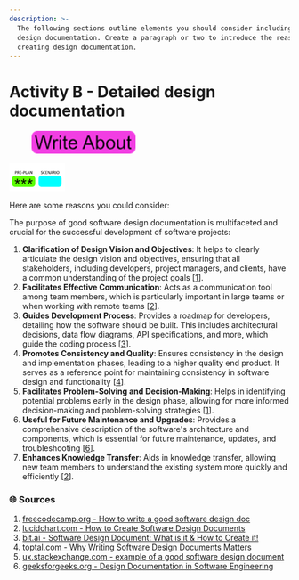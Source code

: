 ```yaml
---
description: >-
  The following sections outline elements you should consider including in your
  design documentation. Create a paragraph or two to introduce the reasons for
  creating design documentation.
---
```


# Activity B - Detailed design documentation

<figure><img src=".gitbook/assets/image (184).png" alt=""><figcaption></figcaption></figure>

![](<.gitbook/assets/image (159).png>)

Here are some reasons you could consider:

The purpose of good software design documentation is multifaceted and crucial for the successful development of software projects:

1. **Clarification of Design Vision and Objectives**: It helps to clearly articulate the design vision and objectives, ensuring that all stakeholders, including developers, project managers, and clients, have a common understanding of the project goals \[[1](https://www.freecodecamp.org/news/how-to-write-a-good-software-design-document-66fcf019569c/)].
2. **Facilitates Effective Communication**: Acts as a communication tool among team members, which is particularly important in large teams or when working with remote teams \[[2](https://www.lucidchart.com/blog/how-to-create-software-design-documents)].
3. **Guides Development Process**: Provides a roadmap for developers, detailing how the software should be built. This includes architectural decisions, data flow diagrams, API specifications, and more, which guide the coding process \[[3](https://blog.bit.ai/software-design-document/)].
4. **Promotes Consistency and Quality**: Ensures consistency in the design and implementation phases, leading to a higher quality end product. It serves as a reference point for maintaining consistency in software design and functionality \[[4](https://www.toptal.com/freelance/why-design-documents-matter)].
5. **Facilitates Problem-Solving and Decision-Making**: Helps in identifying potential problems early in the design phase, allowing for more informed decision-making and problem-solving strategies \[[1](https://www.freecodecamp.org/news/how-to-write-a-good-software-design-document-66fcf019569c/)].
6. **Useful for Future Maintenance and Upgrades**: Provides a comprehensive description of the software's architecture and components, which is essential for future maintenance, updates, and troubleshooting \[[6](https://www.geeksforgeeks.org/design-documentation-in-software-engineering/)].
7. **Enhances Knowledge Transfer**: Aids in knowledge transfer, allowing new team members to understand the existing system more quickly and efficiently \[[2](https://www.lucidchart.com/blog/how-to-create-software-design-documents)].

### 🌐 Sources

1. [freecodecamp.org - How to write a good software design doc](https://www.freecodecamp.org/news/how-to-write-a-good-software-design-document-66fcf019569c/)
2. [lucidchart.com - How to Create Software Design Documents](https://www.lucidchart.com/blog/how-to-create-software-design-documents)
3. [bit.ai - Software Design Document: What is it & How to Create it!](https://blog.bit.ai/software-design-document/)
4. [toptal.com - Why Writing Software Design Documents Matters](https://www.toptal.com/freelance/why-design-documents-matter)
5. [ux.stackexchange.com - example of a good software design document](https://ux.stackexchange.com/questions/7017/example-of-a-good-software-design-document)
6. [geeksforgeeks.org - Design Documentation in Software Engineering](https://www.geeksforgeeks.org/design-documentation-in-software-engineering/)
